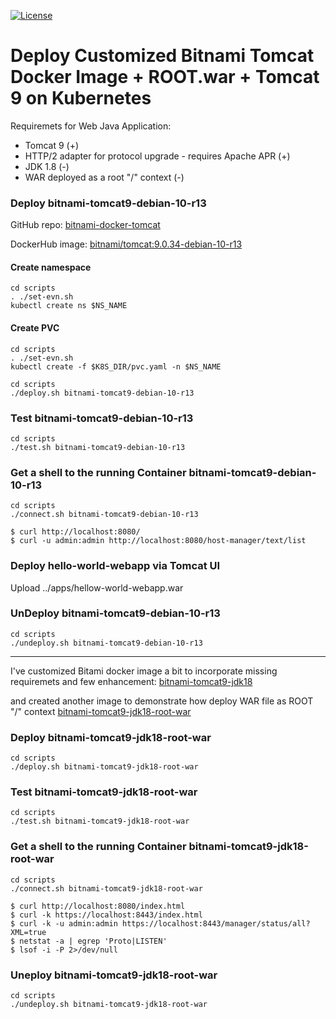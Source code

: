 [![License](https://img.shields.io/hexpm/l/plug.svg?maxAge=2592000)]()

# Deploy Customized Bitnami Tomcat Docker Image + ROOT.war + Tomcat 9 on Kubernetes

Requiremets for Web Java Application:
 - Tomcat 9 (+)
 - HTTP/2 adapter for protocol upgrade - requires Apache APR (+)
 - JDK 1.8 (-)
 - WAR deployed as a root "/" context (-)
  

### Deploy bitnami-tomcat9-debian-10-r13

GitHub repo: [bitnami-docker-tomcat](https://github.com/bitnami/bitnami-docker-tomcat)

DockerHub image: [bitnami/tomcat:9.0.34-debian-10-r13](https://hub.docker.com/layers/bitnami/tomcat/9.0.34-debian-10-r13/images/sha256-0cf36570af15c6b4224fdc3c66ee5b42bfcf1a670dd3823ecf9173b389b3288b?context=explore)


#### Create namespace

```shell
cd scripts
. ./set-evn.sh
kubectl create ns $NS_NAME
```

#### Create PVC

```shell
cd scripts
. ./set-evn.sh
kubectl create -f $K8S_DIR/pvc.yaml -n $NS_NAME
```

```shell
cd scripts
./deploy.sh bitnami-tomcat9-debian-10-r13
```

### Test bitnami-tomcat9-debian-10-r13

```shell
cd scripts
./test.sh bitnami-tomcat9-debian-10-r13
```

### Get a shell to the running Container bitnami-tomcat9-debian-10-r13

```shell
cd scripts
./connect.sh bitnami-tomcat9-debian-10-r13

$ curl http://localhost:8080/
$ curl -u admin:admin http://localhost:8080/host-manager/text/list
```

### Deploy hello-world-webapp via Tomcat UI

Upload ../apps/hellow-world-webapp.war

### UnDeploy bitnami-tomcat9-debian-10-r13

```shell
cd scripts
./undeploy.sh bitnami-tomcat9-debian-10-r13
```

---

I've customized Bitami docker image a bit to incorporate missing requiremets and few enhancement: [bitnami-tomcat9-jdk18](https://hub.docker.com/r/andriykalashnykov/bitnami-tomcat9-jdk18)

and created another image to demonstrate how deploy WAR file as ROOT "/" context [bitnami-tomcat9-jdk18-root-war](https://hub.docker.com/r/andriykalashnykov/bitnami-tomcat9-jdk18-root-war)

### Deploy bitnami-tomcat9-jdk18-root-war

```shell
cd scripts
./deploy.sh bitnami-tomcat9-jdk18-root-war
```


### Test bitnami-tomcat9-jdk18-root-war

```shell
cd scripts
./test.sh bitnami-tomcat9-jdk18-root-war
```

### Get a shell to the running Container bitnami-tomcat9-jdk18-root-war

```shell
cd scripts
./connect.sh bitnami-tomcat9-jdk18-root-war

$ curl http://localhost:8080/index.html
$ curl -k https://localhost:8443/index.html
$ curl -k -u admin:admin https://localhost:8443/manager/status/all?XML=true
$ netstat -a | egrep 'Proto|LISTEN'
$ lsof -i -P 2>/dev/null
```

### Uneploy bitnami-tomcat9-jdk18-root-war

```shell
cd scripts
./undeploy.sh bitnami-tomcat9-jdk18-root-war
```
